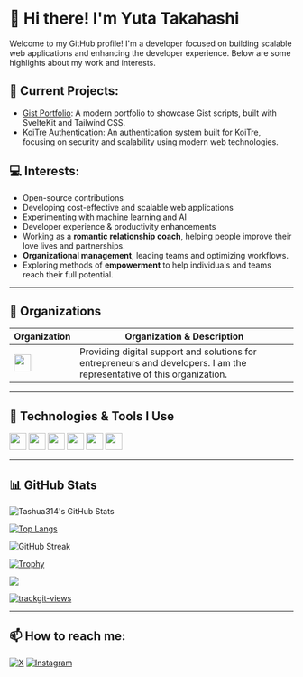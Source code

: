 # 👋 Hi there! I'm Yuta Takahashi

Welcome to my GitHub profile! I'm a developer focused on building scalable web applications and enhancing the developer experience. Below are some highlights about my work and interests.

## 🚀 **Current Projects:** 
  - [Gist Portfolio](https://github.com/tashua314/gist-portfolio): A modern portfolio to showcase Gist scripts, built with SvelteKit and Tailwind CSS.
  - [KoiTre Authentication](https://github.com/techguide-jp/koi-tre-auth): An authentication system built for KoiTre, focusing on security and scalability using modern web technologies.
## 💻 Interests:
  - Open-source contributions
  - Developing cost-effective and scalable web applications
  - Experimenting with machine learning and AI
  - Developer experience & productivity enhancements
  - Working as a **romantic relationship coach**, helping people improve their love lives and partnerships.
  - **Organizational management**, leading teams and optimizing workflows.
  - Exploring methods of **empowerment** to help individuals and teams reach their full potential.

---

## 🏢 Organizations

| Organization | Organization & Description |
|------|----------------------------|
| <a href="https://github.com/techguide-jp"><img src="https://img.shields.io/badge/-TechGuide%20JP-181717?logo=github&logoColor=white&style=for-the-badge" height="30"/></a> | Providing digital support and solutions for entrepreneurs and developers. I am the representative of this organization. |

---

## 🚀 Technologies & Tools I Use

<p>
  <img src="https://img.shields.io/badge/-TypeScript-007ACC?logo=typescript&logoColor=white&style=for-the-badge" height="30"/>
  <img src="https://img.shields.io/badge/-Svelte-FF3E00?logo=svelte&logoColor=white&style=for-the-badge" height="30"/>
  <img src="https://img.shields.io/badge/-Vue-4FC08D?logo=vue.js&logoColor=white&style=for-the-badge" height="30"/>
  <img src="https://img.shields.io/badge/-Ruby-CC342D?logo=ruby&logoColor=white&style=for-the-badge" height="30"/>
  <img src="https://img.shields.io/badge/-Python-3776AB?logo=python&logoColor=white&style=for-the-badge" height="30"/>
  <img src="https://img.shields.io/badge/-Docker-2496ED?logo=docker&logoColor=white&style=for-the-badge" height="30"/>
</p>

---

## 📊 GitHub Stats

![Tashua314's GitHub Stats](https://github-readme-stats.vercel.app/api?username=tashua314&show_icons=true&theme=radical)

[![Top Langs](https://github-readme-stats.vercel.app/api/top-langs/?username=tashua314&layout=compact&theme=radical)](https://github.com/tashua314)

![GitHub Streak](https://streak-stats.demolab.com?user=tashua314&theme=radical)

[![Trophy](https://github-profile-trophy.vercel.app/?username=tashua314&theme=radical)](https://github.com/ryo-ma/github-profile-trophy)

![](http://github-profile-summary-cards.vercel.app/api/cards/profile-details?username=tashua314&theme=aura_dark)

<a href="https://trackgit.com">
<img src="https://us-central1-trackgit-analytics.cloudfunctions.net/token/ping/m0vgi0r0lk1jheqj4jm0" alt="trackgit-views" />
</a>

---

## 📫 How to reach me:

[![X](https://img.shields.io/badge/-X-1DA1F2?logo=x&logoColor=white&style=flat-square)](https://x.com/tashua314)
[![Instagram](https://img.shields.io/badge/-Instagram-E4405F?logo=instagram&logoColor=white&style=flat-square)](https://instagram.com/yuchan314)
